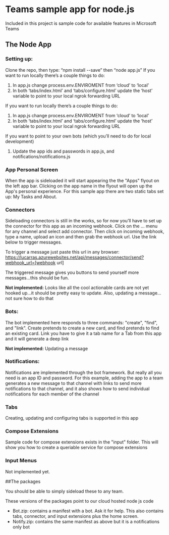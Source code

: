 # Teams sample app for node.js

Included in this project is sample code for available features in Microsoft Teams

## The Node App

### Setting up:
Clone the repo, then type: “npm install --save” then “node app.js”
If you want to run locally there’s a couple things to do:
1. In app.js change process.env.ENVIROMENT from ‘cloud’ to ‘local’
2. In both ‘tabs/index.html’ and ‘tabs/configure.html’ update the ‘host’ variable to point to your local ngrok forwarding URL

If you want to run locally there’s a couple things to do:
1. In app.js change process.env.ENVIROMENT from ‘cloud’ to ‘local’
2. In both ‘tabs/index.html’ and ‘tabs/configure.html’ update the ‘host’ variable to point to your local ngrok forwarding URL

If you want to point to your own bots (which you’ll need to do for local development)
1. Update the app ids and passwords in app.js, and notifications/notifications.js

### App Personal Screen
When the app is sideloaded it will start appearing the the "Apps" flyout on the left app bar. Clicking on the app name in the flyout will open up the App's personal experience. For this sample app there are two static tabs set up: My Tasks and About.

### Connectors
Sideloading connectors is still in the works, so for now you’ll have to set up the connector for this app as an incoming webhook. Click on the ... menu for any channel and select add connector. Then click on incoming webhook, type a name, upload an icon and then grab the webhook url. Use the link below to trigger messages.

To trigger a message just paste this url in any browser:
https://lucarras.azurewebsites.net/api/messages/connector/send?webhook_url=[webhook url]

The triggered message gives you buttons to send yourself more messages…this should be fun.

**Not implemented:**
Looks like all the cool actionable cards are not yet hooked up…it should be pretty easy to update.
Also, updating a message…not sure how to do that

### Bots:
The bot implemented here responds to three commands: "create", "find", and "link". Create pretends to create a new card, and find pretends to find an existing card. Link you have to give it a tab name for a Tab from this app and it will generate a deep link

**Not implemented:**
Updating a message

### Notifications:
Notifications are implemented through the bot framework. But really all you need is an app ID and password. For this example, adding the app to a team generates a new message to that channel with links to send more notifications to that channel, and it also shows how to send individual notifications for each member of the channel

### Tabs
Creating, updating and configuring tabs is supported in this app

### Compose Extensions
Sample code for compose extensions exists in the "input" folder. This will show you how to create a queriable service for compose extensions

### Input Menus
Not implemented yet.


##The packages

You should be able to simply sideload these to any team. 

These versions of the packages point to our cloud hosted node js code
* Bot.zip: contains a manifest with a bot. Ask it for help. This also contains tabs, connector, and input extensions plus the home screen. 
* Notify.zip: contains the same manifest as above but it is a notifications only bot
